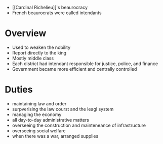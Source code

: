 - [[Cardinal Richelieu]]'s beaurocracy
- French beaurocrats were called intendants
# Overview
- Used to weaken the nobility
- Report directly to the king
- Mostly middle class
- Each district had intendant responsible for justice, police, and finance
- Government became more efficient and centrally controlled
# Duties
- maintaining law and order
- surpverising the law courst and the leagl system
- managing the economy
- all day-to-day administrative matters
- overseeing the construction and mainteneance of infrastructure
- overseeing social welfare
- when there was a war, arranged supplies